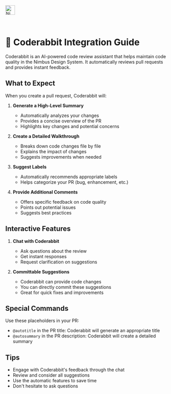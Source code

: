 <img alt="Nimbus" style="margin-bottom: 30px;" src="https://tiendanube.github.io/design-system-nimbus/static/media/nimbus-logo.ab60bd79.png" height="30" />

# 🤖 Coderabbit Integration Guide

Coderabbit is an AI-powered code review assistant that helps maintain code quality in the Nimbus Design System. It automatically reviews pull requests and provides instant feedback.

## What to Expect

When you create a pull request, Coderabbit will:

1. **Generate a High-Level Summary**

   - Automatically analyzes your changes
   - Provides a concise overview of the PR
   - Highlights key changes and potential concerns

2. **Create a Detailed Walkthrough**

   - Breaks down code changes file by file
   - Explains the impact of changes
   - Suggests improvements when needed

3. **Suggest Labels**

   - Automatically recommends appropriate labels
   - Helps categorize your PR (bug, enhancement, etc.)

4. **Provide Additional Comments**
   - Offers specific feedback on code quality
   - Points out potential issues
   - Suggests best practices

## Interactive Features

1. **Chat with Coderabbit**

   - Ask questions about the review
   - Get instant responses
   - Request clarification on suggestions

2. **Committable Suggestions**
   - Coderabbit can provide code changes
   - You can directly commit these suggestions
   - Great for quick fixes and improvements

## Special Commands

Use these placeholders in your PR:

- `@autotitle` in the PR title: Coderabbit will generate an appropriate title
- `@autosummary` in the PR description: Coderabbit will create a detailed summary

## Tips

- Engage with Coderabbit's feedback through the chat
- Review and consider all suggestions
- Use the automatic features to save time
- Don't hesitate to ask questions
